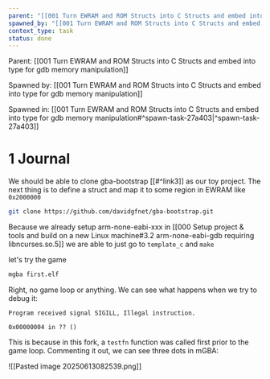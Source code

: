 ```yaml
---
parent: "[[001 Turn EWRAM and ROM Structs into C Structs and embed into type for gdb memory manipulation]]"
spawned_by: "[[001 Turn EWRAM and ROM Structs into C Structs and embed into type for gdb memory manipulation]]"
context_type: task
status: done
---
```


Parent: [[001 Turn EWRAM and ROM Structs into C Structs and embed into type for gdb memory manipulation]]

Spawned by: [[001 Turn EWRAM and ROM Structs into C Structs and embed into type for gdb memory manipulation]] 

Spawned in: [[001 Turn EWRAM and ROM Structs into C Structs and embed into type for gdb memory manipulation#^spawn-task-27a403|^spawn-task-27a403]]

# 1 Journal

We should be able to clone gba-bootstrap [[#^link3]] as our toy project. The next thing is to define a struct and map it to some region in EWRAM like `0x2000000`

```sh
git clone https://github.com/davidgfnet/gba-bootstrap.git
```

Because we already setup arm-none-eabi-xxx in [[000 Setup project & tools and build on a new Linux machine#3.2 arm-none-eabi-gdb requiring libncurses.so.5]] we are able to just go to `template_c` and `make`

let's try the game

```sh
mgba first.elf
```

Right, no game loop or anything. We can see what happens when we try to debug it:
```
Program received signal SIGILL, Illegal instruction.

0x00000004 in ?? ()
```

This is because in this fork, a `testfn` function was called first prior to the game loop. Commenting it out, we can see three dots in mGBA:

![[Pasted image 20250613082539.png]]
